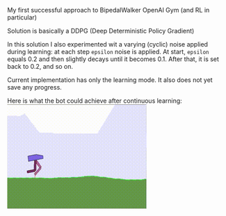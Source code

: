 My first successful approach to BipedalWalker OpenAI Gym (and RL in particular)

Solution is basically a DDPG (Deep Deterministic Policy Gradient)

In this solution I also experimented wit a varying (cyclic) noise applied during learning:
at each step `epsilon` noise is applied. At start, `epsilon` equals 0.2 and then
slightly decays until it becomes 0.1. After that, it is set back to 0.2, and so on.

Current implementation has only the learning mode. It also does not yet save any progress.

Here is what the bot could achieve after continuous learning:
![](bipedal-1.gif)